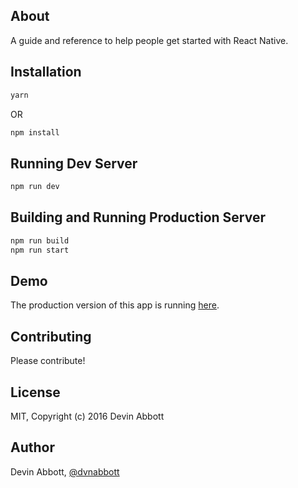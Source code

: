 ## About

A guide and reference to help people get started with React Native.

## Installation

```bash
yarn
```

OR

```bash
npm install
```

## Running Dev Server

```bash
npm run dev
```

## Building and Running Production Server

```bash
npm run build
npm run start
```

## Demo

The production version of this app is running [here](http://www.javascript.express).

## Contributing

Please contribute!

## License

MIT, Copyright (c) 2016 Devin Abbott

## Author

Devin Abbott, [@dvnabbott](http://twitter.com/dvnabbott)
